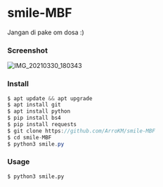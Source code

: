 # smile-MBF

Jangan di pake om dosa :)

<h3>Screenshot</h3>

![IMG_20210330_180343](https://user-images.githubusercontent.com/46747652/112979273-8b133580-9182-11eb-970d-e856edb5536d.jpg)

<h3>Install</h3>

```java
$ apt update && apt upgrade
$ apt install git
$ apt install python
$ pip install bs4
$ pip install requests
$ git clone https://github.com/ArroKM/smile-MBF
$ cd smile-MBF
$ python3 smile.py
```

<h3>Usage</h3>

```
$ python3 smile.py
```
